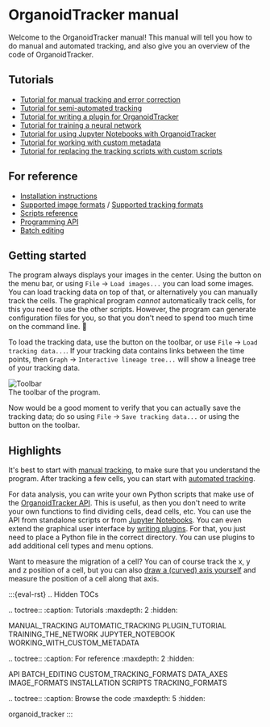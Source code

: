 # OrganoidTracker manual

Welcome to the OrganoidTracker manual! This manual will tell you how to do manual and automated tracking, and also give you an overview of the code of OrganoidTracker.

Tutorials
---------
* [Tutorial for manual tracking and error correction](MANUAL_TRACKING.md)
* [Tutorial for semi-automated tracking](AUTOMATIC_TRACKING.md)
* [Tutorial for writing a plugin for OrganoidTracker](PLUGIN_TUTORIAL.md)
* [Tutorial for training a neural network](TRAINING_THE_NETWORK.md)
* [Tutorial for using Jupyter Notebooks with OrganoidTracker](JUPYTER_NOTEBOOK.md)
* [Tutorial for working with custom metadata](WORKING_WITH_CUSTOM_METADATA.md)
* [Tutorial for replacing the tracking scripts with custom scripts](CUSTOM_TRACKING_SCRIPTS.md)


For reference
-------------
* [Installation instructions](INSTALLATION.md)
* [Supported image formats](IMAGE_FORMATS.md) / [Supported tracking formats](TRACKING_FORMATS.md)
* [Scripts reference](SCRIPTS.md)
* [Programming API](API.md)
* [Batch editing](BATCH_EDITING.md)

Getting started
---------------
The program always displays your images in the center. Using the button on the menu bar, or using `File` -> `Load images...` you can load some images. You can load tracking data on top of that, or alternatively you can manually track the cells. The graphical program *cannot* automatically track cells, for this you need to use the other scripts. However, the program can generate configuration files for you, so that you don't need to spend too much time on the command line. 🙂

To load the tracking data, use the button on the toolbar, or use `File` -> `Load tracking data...`. If your tracking data contains links between the time points, then `Graph` -> `Interactive lineage tree...` will show a lineage tree of your tracking data.

![Toolbar](images/toolbar.png)  
The toolbar of the program.

Now would be a good moment to verify that you can actually save the tracking data; do so using `File` -> `Save tracking data...` or using the button on the toolbar. 

Highlights
----------

It's best to start with [manual tracking](MANUAL_TRACKING.md), to make sure that you understand the program. After tracking a few cells, you can start with [automated tracking](AUTOMATIC_TRACKING.md).

For data analysis, you can write your own Python scripts that make use of the [OrganoidTracker API](API.md). This is useful, as then you don't need to write your own functions to find dividing cells, dead cells, etc. You can use the API from standalone scripts or from [Jupyter Notebooks](JUPYTER_NOTEBOOK.md). You can even extend the graphical user interface by [writing plugins](PLUGIN_TUTORIAL.md). For that, you just need to place a Python file in the correct directory. You can use plugins to add additional cell types and menu options.

Want to measure the migration of a cell? You can of course track the x, y and z position of a cell, but you can also [draw a (curved) axis yourself](DATA_AXES.md) and measure the position of a cell along that axis.


:::{eval-rst}
.. Hidden TOCs

.. toctree::
   :caption: Tutorials
   :maxdepth: 2
   :hidden:

   MANUAL_TRACKING
   AUTOMATIC_TRACKING
   PLUGIN_TUTORIAL
   TRAINING_THE_NETWORK
   JUPYTER_NOTEBOOK
   WORKING_WITH_CUSTOM_METADATA

.. toctree::
   :caption: For reference
   :maxdepth: 2
   :hidden:

   API
   BATCH_EDITING
   CUSTOM_TRACKING_FORMATS
   DATA_AXES
   IMAGE_FORMATS
   INSTALLATION
   SCRIPTS
   TRACKING_FORMATS

.. toctree::
   :caption: Browse the code
   :maxdepth: 5
   :hidden:

   organoid_tracker
:::
